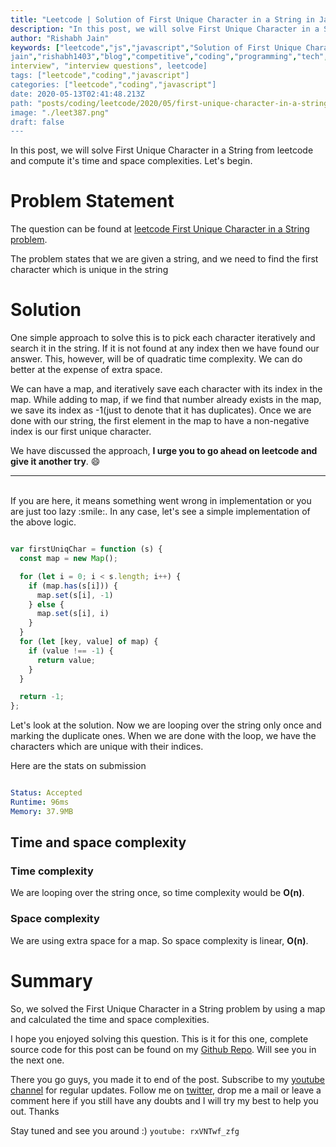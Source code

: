 ```yaml
---
title: "Leetcode | Solution of First Unique Character in a String in JavaScript"
description: "In this post, we will solve First Unique Character in a String from leetcode and compute it's time and space complexities. Let's begin."
author: "Rishabh Jain"
keywords: ["leetcode","js","javascript","Solution of First Unique Character in a String","rishabh","jain","rishabh
jain","rishabh1403","blog","competitive","coding","programming","tech","technology",
interview", "interview questions", leetcode]
tags: ["leetcode","coding","javascript"]
categories: ["leetcode","coding","javascript"]
date: 2020-05-13T02:41:48.213Z
path: "posts/coding/leetcode/2020/05/first-unique-character-in-a-string/"
image: "./leet387.png"
draft: false
---
```


In this post, we will solve First Unique Character in a String from leetcode and compute it's time and space complexities. Let's begin.
<!--more-->

# Problem Statement
The question can be found at [leetcode First Unique Character in a String problem](https://leetcode.com/problems/first-unique-character-in-a-string/).

The problem states that we are given a string, and we need to find the first character which is unique in the string

# Solution

One simple approach to solve this is to pick each character iteratively and search it in the string. If it is not found at any index then we have found our answer. This, however, will be of quadratic time complexity. We can do better at the expense of extra space.

We can have a map, and iteratively save each character with its index in the map. While adding to map, if we find that number already exists in the map, we save its index as -1(just to denote that it has duplicates). Once we are done with our string, the first element in the map to have a non-negative index is our first unique character.

We have discussed the approach, **I urge you to go ahead on leetcode and give it another try**. :smile:

<hr />
<br />
If you are here, it means something went wrong in implementation or you are just too lazy :smile:. In any case, let's see a simple implementation of the above logic.

```js

var firstUniqChar = function (s) {
  const map = new Map();

  for (let i = 0; i < s.length; i++) {
    if (map.has(s[i])) {
      map.set(s[i], -1)
    } else {
      map.set(s[i], i)
    }
  }
  for (let [key, value] of map) {
    if (value !== -1) {
      return value;
    }
  }

  return -1;
};

```

Let's look at the solution. Now we are looping over the string only once and marking the duplicate ones. When we are done with the loop, we have the characters which are unique with their indices.

Here are the stats on submission

```yaml

Status: Accepted
Runtime: 96ms
Memory: 37.9MB

```

## Time and space complexity

### Time complexity

We are looping over the string once, so time complexity
would be **O(n)**.

### Space complexity

We are using extra space for a map. So space
complexity is linear, **O(n)**.

# Summary

So, we solved the First Unique Character in a String problem by using a map and calculated the time and space complexities.

I hope you enjoyed solving this question. This is it for this one, complete source code for this post can be found on my [Github Repo](https://github.com/rishabh1403/leetcode-javascript-solutions). Will see you in the next one.

There you go guys, you made it to end of the post.  Subscribe to my [youtube channel](https://www.youtube.com/rishabh1403) for regular updates. Follow me on [twitter](https://www.twitter.com/rishabhjain1403), drop me a mail or leave a comment here if you still have any doubts and I will try my best to help you out. Thanks

Stay tuned and see you around :)
`youtube: rxVNTwf_zfg`